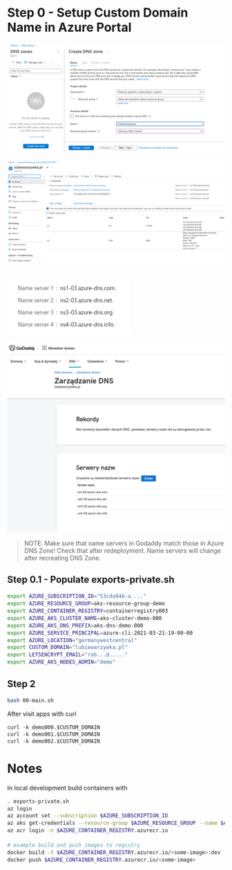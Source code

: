 # Step 0 - Setup Custom Domain Name in Azure Portal

![](2021-03-28-23-28-00.png)

![](2021-03-28-23-33-26.png)

![](2021-03-28-23-33-35.png)

![](2021-03-28-23-35-14.png)

> NOTE: Make sure that name servers in Godaddy match those in Azure DNS Zone! Check that after redeployment. Name servers will change after recreating DNS Zone.


## Step 0.1 - Populate exports-private.sh

```sh
export AZURE_SUBSCRIPTION_ID="53cda94b-a...."
export AZURE_RESOURCE_GROUP=aks-resource-group-demo
export AZURE_CONTAINER_REGISTRY=containerregistry003
export AZURE_AKS_CLUSTER_NAME=aks-cluster-demo-000
export AZURE_AKS_DNS_PREFIX=aks-dns-demo-000
export AZURE_SERVICE_PRINCIPAL=azure-cli-2021-03-21-19-00-00
export AZURE_LOCATION="germanywestcentral"
export CUSTOM_DOMAIN="lubiewarzywka.pl"
export LETSENCRYPT_EMAIL="rob...@....."
export AZURE_AKS_NODES_ADMIN="demo"
```

## Step 2

```sh
bash 00-main.sh
```

After visit apps with curl

```
curl -k demo000.$CUSTOM_DOMAIN
curl -k demo001.$CUSTOM_DOMAIN
curl -k demo002.$CUSTOM_DOMAIN
```

# Notes

In local development build containers with

```sh
. exports-private.sh
az login
az account set --subscription $AZURE_SUBSCRIPTION_ID
az aks get-credentials --resource-group $AZURE_RESOURCE_GROUP --name $AZURE_AKS_CLUSTER_NAME
az acr login -n $AZURE_CONTAINER_REGISTRY.azurecr.io

# example build and push images to registry
docker build -t $AZURE_CONTAINER_REGISTRY.azurecr.io/<some-image>:dev .
docker push $AZURE_CONTAINER_REGISTRY.azurecr.io/<some-image>
```
